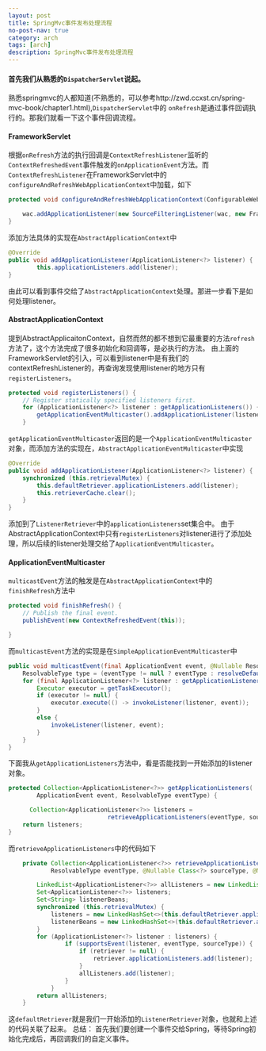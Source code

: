 ```yaml
---
layout: post
title: SpringMvc事件发布处理流程
no-post-nav: true
category: arch
tags: [arch]
description: SpringMvc事件发布处理流程
---
```


#### 首先我们从熟悉的`DispatcherServlet`说起。
熟悉springmvc的人都知道(不熟悉的，可以参考http://zwd.ccxst.cn/spring-mvc-book/chapter1.html),`DispatcherServlet`中的
`onRefresh`是通过事件回调执行的。那我们就看一下这个事件回调流程。

#### FrameworkServlet
根据`onRefresh`方法的执行回调是`ContextRefreshListener`监听的`ContextRefreshedEvent`事件触发的`onApplicationEvent`方法。而
`ContextRefreshListener`在FrameworkServlet中的`configureAndRefreshWebApplicationContext`中加载，如下
```java
protected void configureAndRefreshWebApplicationContext(ConfigurableWebApplicationContext wac) {

    wac.addApplicationListener(new SourceFilteringListener(wac, new FrameworkServlet.ContextRefreshListener()));
}
```
添加方法具体的实现在`AbstractApplicationContext`中
```java
@Override
public void addApplicationListener(ApplicationListener<?> listener) {
        this.applicationListeners.add(listener);
}
```
由此可以看到事件交给了`AbstractApplicationContext`处理。那进一步看下是如何处理listener。
#### AbstractApplicationContext
提到AbstractApplicaitonContext，自然而然的都不想到它最重要的方法`refresh`方法了，这个方法完成了很多初始化和回调等，是必执行的方法。
由上面的FrameworkServlet的引入，可以看到listener中是有我们的contextRefreshListener的，再查询发现使用listener的地方只有`registerListeners`。
```java
protected void registerListeners() {
    // Register statically specified listeners first.
    for (ApplicationListener<?> listener : getApplicationListeners()) {
        getApplicationEventMulticaster().addApplicationListener(listener);
    }
```
`getApplicationEventMulticaster`返回的是一个`ApplicationEventMulticaster`对象，而添加方法的实现在，`AbstractApplicationEventMulticaster`中实现
```java
@Override
public void addApplicationListener(ApplicationListener<?> listener) {
    synchronized (this.retrievalMutex) {
        this.defaultRetriever.applicationListeners.add(listener);
        this.retrieverCache.clear();
    }
}
```
添加到了`ListenerRetriever`中的`applicationListeners`set集合中。
由于AbstractApplicationContext中只有`registerListeners`对listener进行了添加处理，所以后续的listener处理交给了`ApplicationEventMulticaster`。
#### ApplicationEventMulticaster
`multicastEvent`方法的触发是在`AbstractApplicationContext`中的`finishRefresh`方法中
```java
protected void finishRefresh() {
    // Publish the final event.
    publishEvent(new ContextRefreshedEvent(this));

}
```
而`multicastEvent`方法的实现是在`SimpleApplicationEventMulticaster`中
```java
public void multicastEvent(final ApplicationEvent event, @Nullable ResolvableType eventType) {
    ResolvableType type = (eventType != null ? eventType : resolveDefaultEventType(event));
    for (final ApplicationListener<?> listener : getApplicationListeners(event, type)) {
        Executor executor = getTaskExecutor();
        if (executor != null) {
            executor.execute(() -> invokeListener(listener, event));
        }
        else {
            invokeListener(listener, event);
        }
    }
}
```
下面我从`getApplicationListeners`方法中，看是否能找到一开始添加的listener对象。
```java
protected Collection<ApplicationListener<?>> getApplicationListeners(
        ApplicationEvent event, ResolvableType eventType) {

      Collection<ApplicationListener<?>> listeners =
                            retrieveApplicationListeners(eventType, sourceType, retriever);
    return listeners;
}
```
而`retrieveApplicationListeners`中的代码如下
```java
	private Collection<ApplicationListener<?>> retrieveApplicationListeners(
			ResolvableType eventType, @Nullable Class<?> sourceType, @Nullable ListenerRetriever retriever) {

		LinkedList<ApplicationListener<?>> allListeners = new LinkedList<>();
		Set<ApplicationListener<?>> listeners;
		Set<String> listenerBeans;
		synchronized (this.retrievalMutex) {
			listeners = new LinkedHashSet<>(this.defaultRetriever.applicationListeners);
			listenerBeans = new LinkedHashSet<>(this.defaultRetriever.applicationListenerBeans);
		}
        for (ApplicationListener<?> listener : listeners) {
                if (supportsEvent(listener, eventType, sourceType)) {
                    if (retriever != null) {
                        retriever.applicationListeners.add(listener);
                    }
                    allListeners.add(listener);
                }
            }
		return allListeners;
	}
```
这`defaultRetriever`就是我们一开始添加的`ListenerRetriever`对象，也就和上述的代码关联了起来。
总结：
首先我们要创建一个事件交给Spring，等待Spring初始化完成后，再回调我们的自定义事件。
